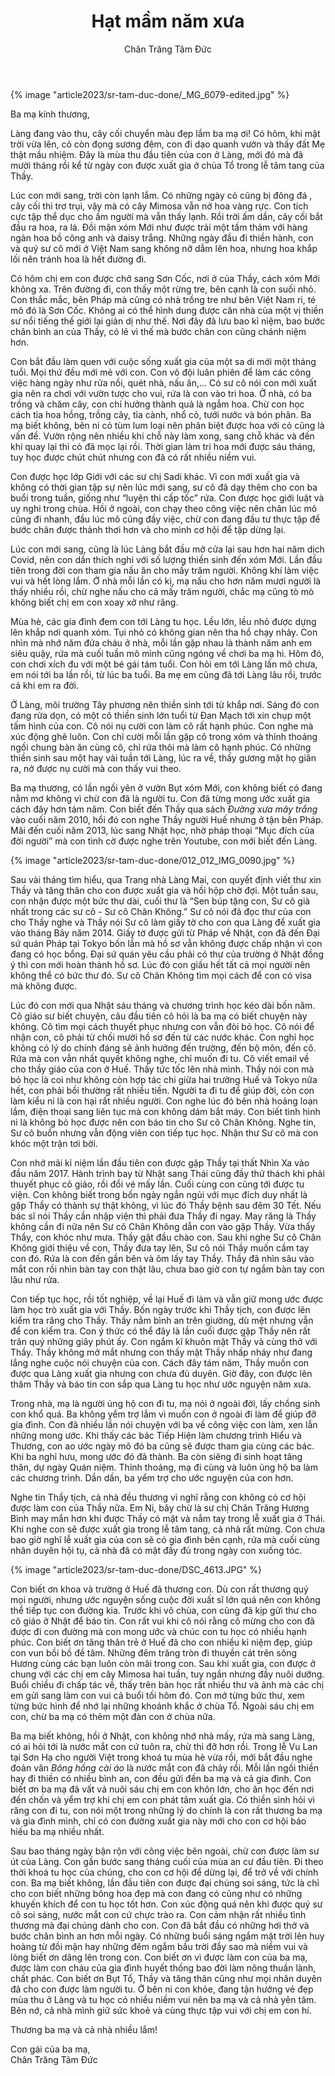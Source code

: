 ﻿---
title: Hạt mầm năm xưa
author: Chân Trăng Tâm Đức
---

{% image "article2023/sr-tam-duc-done/_MG_6079-edited.jpg" %}

Ba mạ kính thương,

Làng đang vào thu, cây cối chuyển màu đẹp lắm ba mạ ơi! Có hôm, khi mặt trời vừa lên, cỏ còn đọng sương đêm, con đi dạo quanh vườn và thấy đất Mẹ thật mầu nhiệm. Đây là mùa thu đầu tiên của con ở Làng, mới đó mà đã mười tháng rồi kể từ ngày con được xuất gia ở chùa Tổ trong lễ tâm tang của Thầy.

Lúc con mới sang, trời còn lạnh lắm. Có những ngày cỏ cũng bị đông đá , cây cối thì trơ trụi, vậy mà có cây Mimosa vẫn nở hoa vàng rực. Con tích cực tập thể dục cho ấm người mà vẫn thấy lạnh. Rồi trời ấm dần, cây cối bắt đầu ra hoa, ra lá. Đồi mận xóm Mới như được trải một tấm thảm với hàng ngàn hoa bồ công anh và daisy trắng. Những ngày đầu đi thiền hành, con và quý sư cô mới ở Việt Nam sang không nỡ dẫm lên hoa, nhưng hoa khắp lối nên tránh hoa là hết đường đi.

Có hôm chị em con được chở sang Sơn Cốc, nơi ở của Thầy, cách xóm Mới không xa. Trên đường đi, con thấy một rừng tre, bên cạnh là con suối nhỏ. Con thắc mắc, bên Pháp mà cũng có nhà trồng tre như bên Việt Nam ri, té mô đó là Sơn Cốc. Không ai có thể hình dung được căn nhà của một vị thiền sư nổi tiếng thế giới lại giản dị như thế. Nơi đây đã lưu bao kỉ niệm, bao bước chân bình an của Thầy, có lẽ vì thế mà bước chân con cũng chánh niệm hơn.

Con bắt đầu làm quen với cuộc sống xuất gia của một sa di mới một tháng tuổi. Mọi thứ đều mới mẻ với con. Con vô đội luân phiên để làm các công việc hàng ngày như rửa nồi, quét nhà, nấu ăn,… Có sư cô nói con mới xuất gia nên ra chơi với vườn tược cho vui, rứa là con vào tri hoa. Ở nhà, có ba trồng và chăm cây, con chỉ hưởng thành quả là ngắm hoa. Chừ con học cách tỉa hoa hồng, trồng cây, tỉa cành, nhổ cỏ, tưới nước và bón phân. Ba mạ biết không, bên ni cỏ tùm lum loại nên phân biệt được hoa với cỏ cũng là vấn đề. Vườn rộng nên nhiều khi chỗ này làm xong, sang chỗ khác và đến khi quay lại thì cỏ đã mọc lại rồi. Thời gian làm tri hoa mới được sáu tháng, tuy học được chút chút nhưng con đã có rất nhiều niềm vui.

Con được học lớp Giới với các sư chị Sadi khác. Vì con mới xuất gia và không có thời gian tập sự nên lúc mới sang, sư cô đã dạy thêm cho con ba buổi trong tuần, giống như “luyện thi cấp tốc” rứa. Con được học giới luật và uy nghi trong chùa. Hồi ở ngoài, con chạy theo công việc nên chân lúc mô cũng đi nhanh, đầu lúc mô cũng đầy việc, chừ con đang đầu tư thực tập để bước chân được thảnh thơi hơn và cho mình cơ hội để tập dừng lại.

Lúc con mới sang, cũng là lúc Làng bắt đầu mở cửa lại sau hơn hai năm dịch Covid, nên con dần thích nghi với số lượng thiền sinh đến xóm Mới. Lần đầu tiên trong đời con tham gia nấu ăn cho mấy trăm người. Không khí làm việc vui và hết lòng lắm. Ở nhà mỗi lần có kị, mạ nấu cho hơn năm mươi người là thấy nhiều rồi, chừ nghe nấu cho cả mấy trăm người, chắc mạ cũng tò mò không biết chị em con xoay xở như răng. 

Mùa hè, các gia đình đem con tới Làng tu học. Lều lớn, lều nhỏ được dựng lên khắp nơi quanh xóm. Tụi nhỏ có không gian nên tha hồ chạy nhảy. Con nhìn mà nhớ năm đứa cháu ở nhà, mỗi lần gặp nhau là thành năm anh em siêu quậy, rứa mà cuối tuần mô mình cũng ngóng về chơi ba mạ hì. Hôm đó, con chơi xích đu với một bé gái tám tuổi. Con hỏi em tới Làng lần mô chưa, em nói tới ba lần rồi, từ lúc ba tuổi. Ba mẹ em cũng đã tới Làng lâu rồi, trước cả khi em ra đời. 

Ở Làng, môi trường Tây phương nên thiền sinh tới từ khắp nơi. Sáng đó con đang rửa dọn, có một cô thiền sinh lớn tuổi từ Đan Mạch tới xin chụp một tấm hình của con. Cô nói nụ cười con làm cô rất hạnh phúc. Con nghe mà xúc động ghê luôn. Con chỉ cười mỗi lần gặp cô trong xóm và thỉnh thoảng ngồi chung bàn ăn cùng cô, chỉ rứa thôi mà làm cô hạnh phúc. Có những thiền sinh sau một hay vài tuần tới Làng, lúc ra về, thấy gương mặt họ giãn ra, nở được nụ cười mà con thấy vui theo. 

Ba mạ thương, có lần ngồi yên ở vườn Bụt xóm Mới, con không biết có đang nằm mơ không vì chừ con đã là người tu. Con đã từng mong ước xuất gia cách đây hơn tám năm. Con biết đến Thầy qua sách *Đường xưa mây trắng* vào cuối năm 2010, hồi đó con nghe Thầy người Huế nhưng ở tận bên Pháp. Mãi đến cuối năm 2013, lúc sang Nhật học, nhờ pháp thoại “Mục đích của đời người” mà con tình cờ được nghe trên Youtube, con mới biết đến Làng. 

{% image "article2023/sr-tam-duc-done/012_012_IMG_0090.jpg" %}

Sau vài tháng tìm hiểu, qua Trang nhà Làng Mai, con quyết định viết thư xin Thầy và tăng thân cho con được xuất gia và hồi hộp chờ đợi. Một tuần sau, con nhận được một bức thư dài, cuối thư là “Sen búp tặng con, Sư cô già nhất trong các sư cô - Sư cô Chân Không.” Sư cô nói đã đọc thư của con cho Thầy nghe và Thầy nói Sư cô làm giấy tờ cho con qua Làng để xuất gia vào tháng Bảy năm 2014. Giấy tờ được gửi từ Pháp về Nhật, con đã đến Đại sứ quán Pháp tại Tokyo bốn lần mà hồ sơ vẫn không được chấp nhận vì con đang có học bổng. Đại sứ quán yêu cầu phải có thư của trường ở Nhật đồng ý thì con mới hoàn thành hồ sơ. Lúc đó con giấu hết tất cả mọi người nên không thể có bức thư đó. Sư cô Chân Không tìm mọi cách để con có visa mà không được. 

Lúc đó con mới qua Nhật sáu tháng và chương trình học kéo dài bốn năm. Cô giáo sư biết chuyện, câu đầu tiên cô hỏi là ba mạ có biết chuyện này không. Cô tìm mọi cách thuyết phục nhưng con vẫn đòi bỏ học. Cô nói để nhận con, cô phải từ chối mười hồ sơ đến từ các nước khác. Con nghỉ học không có lý do chính đáng sẽ ảnh hưởng đến trường, đến bộ môn, đến cô. Rứa mà con vẫn nhất quyết không nghe, chỉ muốn đi tu. Cô viết email về cho thầy giáo của con ở Huế. Thầy tức tốc lên nhà mình. Thầy nói con mà bỏ học là coi như không còn hợp tác chi giữa hai trường Huế và Tokyo nữa hết, con phải bồi thường rất nhiều tiền. Người ta đi tu để giúp đời, còn con làm kiểu ni là con hại rất nhiều người. Con nghe lúc đó bên nhà hoảng loạn lắm, điện thoại sang liên tục mà con không dám bắt máy. Con biết tình hình ni là không bỏ học được nên con báo tin cho Sư cô Chân Không. Nghe tin, Sư cô buồn nhưng vẫn động viên con tiếp tục học. Nhận thư Sư cô mà con khóc một trận tơi bời.

Con nhớ mãi kỉ niệm lần đầu tiên con được gặp Thầy tại thất Nhìn Xa vào đầu năm 2017. Hành trình bay từ Nhật sang Thái cũng đầy thử thách khi phải thuyết phục cô giáo, rồi đổi vé mấy lần. Cuối cùng con cũng tới được tu viện. Con không biết trong bốn ngày ngắn ngủi với mục đích duy nhất là gặp Thầy có thành sự thật không, vì lúc đó Thầy bệnh sau đêm 30 Tết. Nếu bác sĩ nói Thầy cần nhập viện thì phải đưa Thầy đi ngay. May răng là Thầy không cần đi nữa nên Sư cô Chân Không dẫn con vào gặp Thầy. Vừa thấy Thầy, con khóc như mưa. Thầy gật đầu chào con. Sau khi nghe Sư cô Chân Không giới thiệu về con, Thầy đưa tay lên, Sư cô nói Thầy muốn cầm tay con đó. Rứa là con đến gần bên và ôm lấy tay Thầy. Thầy đã nhìn sâu vào mắt con rồi nhìn bàn tay con thật lâu, chưa bao giờ con tự ngắm bàn tay con lâu như rứa. 

Con tiếp tục học, rồi tốt nghiệp, về lại Huế đi làm và vẫn giữ mong ước được làm học trò xuất gia với Thầy. Bốn ngày trước khi Thầy tịch, con được lên kiểm tra răng cho Thầy. Thầy nằm bình an trên giường, dù mệt nhưng vẫn để con kiểm tra. Con ý thức có thể đây là lần cuối được gặp Thầy nên rất trân quý những giây phút ấy. Con ngắm kĩ khuôn mặt Thầy và cùng thở với Thầy. Thầy không mở mắt nhưng con thấy mặt Thầy nhấp nháy như đang lắng nghe cuộc nói chuyện của con. Cách đây tám năm, Thầy muốn con được qua Làng xuất gia nhưng con chưa đủ duyên. Giờ đây, con được lên thăm Thầy và báo tin con sắp qua Làng tu học như ước nguyện năm xưa. 

Trong nhà, mạ là người ủng hộ con đi tu, mạ nói ở ngoài đời, lấy chồng sinh con khổ quá. Ba không yểm trợ lắm vì muốn con ở ngoài đi làm để giúp đỡ gia đình. Con đã nhiều lần nói chuyện với ba về công việc con làm, xen lẫn những mong ước. Khi thấy các bác Tiếp Hiện làm chương trình Hiểu và Thương, con ao ước ngày mô đó ba cũng sẽ được tham gia cùng các bác. Khi ba nghỉ hưu, mong ước đó đã thành. Ba còn siêng đi sinh hoạt tăng thân, dự ngày Quán niệm. Thỉnh thoảng, mạ đi cùng và luôn ủng hộ ba làm các chương trình. Dần dần, ba yểm trợ cho ước nguyện của con hơn. 

Nghe tin Thầy tịch, cả nhà đều thương vì nghĩ rằng con không có cơ hội được làm con của Thầy nữa. Em Ni, bây chừ là sư chị Chân Trăng Hương Bình may mắn hơn khi được Thầy có mặt và nắm tay trong lễ xuất gia ở Thái. Khi nghe con sẽ được xuất gia trong lễ tâm tang, cả nhà rất mừng. Con chưa bao giờ nghĩ lễ xuất gia của con sẽ có gia đình bên cạnh, rứa mà cuối cùng nhân duyên hội tụ, cả nhà đã có mặt đầy đủ trong ngày con xuống tóc.

{% image "article2023/sr-tam-duc-done/DSC_4613.JPG" %}

Con biết ơn khoa và trường ở Huế đã thương con. Dù con rất thương quý mọi người, nhưng ước nguyện sống cuộc đời xuất sĩ lớn quá nên con không thể tiếp tục con đường kia. Trước khi vô chùa, con cũng đã kịp gửi thư cho cô giáo ở Nhật để báo tin. Con rất vui khi cô nói rằng cô mừng cho con đã được đi con đường mà con mong ước và chúc con tu học có nhiều hạnh phúc. Con biết ơn tăng thân trẻ ở Huế đã cho con nhiều kỉ niệm đẹp, giúp con vun bồi bồ đề tâm. Những đêm trăng tròn đi thuyền cát trên sông Hương cùng các bạn luôn còn mãi trong con. Sau khi xuất gia, con được ở chung với các chị em cây Mimosa hai tuần, tuy ngắn nhưng đầy nuôi dưỡng. Buổi chiều đi chấp tác về, thấy trên bàn học rất nhiều thư và ảnh mà các chị em gửi sang làm con vui cả buổi tối hôm đó. Con mở từng bức thư, xem từng bức hình để nhớ lại những khoảnh khắc ở chùa Tổ. Ngoài sáu chị em con, chừ ba mạ có thêm một đàn con ở chùa nữa.

Ba mạ biết không, hồi ở Nhật, con không nhớ nhà mấy, rứa mà sang Làng, có ai hỏi tới là nước mắt con cứ tuôn ra, chừ thì đỡ hơn rồi. Trong lễ Vu Lan tại Sơn Hạ cho người Việt trong khoá tu mùa hè vừa rồi, mới bắt đầu nghe đoản văn *Bông hồng cài áo* là nước mắt con đã chảy rồi. Mỗi lần ngồi thiền hay đi thiền có nhiều bình an, con đều gửi đến ba mạ và cả gia đình. Con biết ơn ba mạ đã vất vả nuôi sáu chị em con khôn lớn, cho ăn học đến nơi đến chốn và yểm trợ khi chị em con phát tâm xuất gia. Có thiền sinh hỏi vì răng con đi tu, con nói một trong những lý do chính là con rất thương ba mạ và gia đình mình, chỉ có con đường xuất gia này mới cho con cơ hội báo hiếu ba mạ nhiều nhất.

Sau bao tháng ngày bận rộn với công việc bên ngoài, chừ con được làm sư út của Làng. Con gần bước sang tháng cuối của mùa an cư đầu tiên. Đi theo thời khoá tu học của chúng, cho con cơ hội để dừng lại, để trở về với chính con. Ba mạ biết không, lần đầu tiên con được đại chúng soi sáng, tức là chỉ cho con biết những bông hoa đẹp mà con đang có cũng như có những khuyến khích để con tu học tốt hơn. Con xúc động quá nên khi được quý sư cô soi sáng, nước mắt con cứ chực trào ra. Con cảm nhận rất nhiều tình thương mà đại chúng dành cho con. Con đã bắt đầu có những hơi thở và bước chân bình an hơn mỗi ngày. Có những buổi sáng ngắm mặt trời lên huy hoàng từ đồi mận hay những đêm ngắm bầu trời đầy sao mà niềm vui và lòng biết ơn dâng lên trong con. Con biết ơn vì được làm con của ba mạ, được làm con cháu của gia đình huyết thống bao đời làm nông thuần lành, chất phác. Con biết ơn Bụt Tổ, Thầy và tăng thân cũng như mọi nhân duyên đã cho con được làm người tu. Ở bên ni con khỏe, đang tận hưởng vẻ đẹp mùa thu ở Làng và tu học có nhiều niềm vui nên ba mạ và cả nhà yên tâm. Bên nớ, cả nhà mình giữ sức khoẻ và cùng thực tập vui với chị em con hí.

<p class="noIndent">Thương ba mạ và cả nhà nhiều lắm!</p>

<p class="signoff"><span class="signoff-lvl-1">Con gái của ba mạ,</span><br/>
<span class="signoff-lvl-2">Chân Trăng Tâm Đức</span></p>
